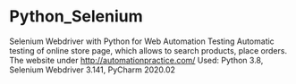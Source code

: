 # Python_Selenium
Selenium Webdriver with Python for Web Automation Testing
Automatic testing of online store page, which allows to search products, place orders.
The website under http://automationpractice.com/
Used: Python 3.8, Selenium Webdriver 3.141, PyCharm 2020.02
